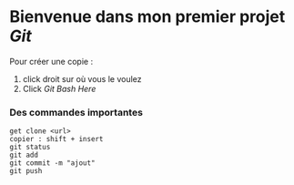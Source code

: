 # Bienvenue dans mon premier projet ***Git*** 

Pour créer une copie : <br>
1. click droit sur où vous le voulez <br>
2. Click *Git Bash Here*

### Des commandes importantes
````
get clone <url>
copier : shift + insert
git status
git add
git commit -m "ajout"
git push
````


